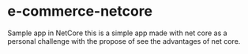 # e-commerce-netcore
Sample app in NetCore
this is a simple app made with net core as a personal challenge with the propose of see the advantages of net core. 
